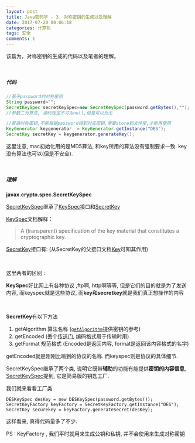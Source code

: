 ```yaml
---
layout: post
title: Java密码学 - 3. 对称密钥的生成以及理解
date: 2017-07-20 00:06:18
categories: 计算机
tags: 安全 
comments: 1
---
```



该篇为，对称密钥的生成的代码以及笔者的理解。

<br>

##### **代码**

```java
//基于password的对称密钥
String password="";
SecretKeySpec secretKeySpec=new SecretKeySpec(password.getBytes(),"");
//参数二为算法, 源码规定不可为null,但是可以为无
```
```java
//普通对称密钥,不能根据password得到对应密钥,需要store到文件里,才能再使用
KeyGenerator keygenerator  = KeyGenerator.getInstance("DES");
SecretKey secretKey = keygenerator.generateKey();
```

这里注意, mac初始化用的是MD5算法, 和key所用的算法没有强制要求一致. key没有算法也可以(但是不安全).

<br>

##### **理解**


**javax.crypto.spec.SecretKeySpec**



[SecretKeySpec](https://docs.oracle.com/javase/7/docs/api/javax/crypto/spec/SecretKeySpec.html)继承了[KeySpec](https://docs.oracle.com/javase/7/docs/api/java/security/spec/KeySpec.html)接口和[SecretKey](https://docs.oracle.com/javase/7/docs/api/javax/crypto/SecretKey.html)


[KeySpec](https://docs.oracle.com/javase/7/docs/api/java/security/spec/KeySpec.html)文档解释：

> A (transparent) specification of the key material that constitutes a cryptographic key.


[SecretKey](https://docs.oracle.com/javase/7/docs/api/javax/crypto/SecretKey.html)接口有:   (从SecretKey的父接口文档[Key](https://docs.oracle.com/javase/7/docs/api/java/security/Key.html)可知其作用)

<br>

这里两者的区别 :

**KeySpec**好比网上有各种协议 ,ftp啊, http啊等等, 但是它们的目的就是为了发送内容,  而keyspec就是这些协议, 而**key和secretkey**就是我们真正想操作的内容

<br>

**SecretKey**有以下方法

1. getAlgorithm 算法名称 ([`getAlgorithm`](https://docs.oracle.com/javase/7/docs/api/java/security/Key.html#getAlgorithm())提供密钥的参考)
2. getEncoded  (丢个[传送门](https://docs.oracle.com/javase/7/docs/api/java/security/Key.html), 编码格式用于传输时用)
3. getFormat 规范格式 (Encoded是返回内容, format是返回该内容格式的名字)

getEncoded就是刚刚比喻到的协议的名称. 而keyspec则是协议的具体细节.





SecretKeySpec继承了两个类, 说明它既带**辅助**的功能有能提供**密钥的内容信息**, [SecretKeySpec](https://docs.oracle.com/javase/7/docs/api/javax/crypto/spec/SecretKeySpec.html)提到, 它是简易版的钥匙工厂. 

我们就来看看工厂类

```
DESKeySpec desKey = new DESKeySpec(password.getBytes());
SecretKeyFactory keyFactory = SecretKeyFactory.getInstance("DES");
SecretKey securekey = keyFactory.generateSecret(desKey);
```

这样看来, 真得代码量多了不少.

PS : KeyFactory , 我们平时就用来生成公钥和私钥, 并不会使用来生成对称密钥




